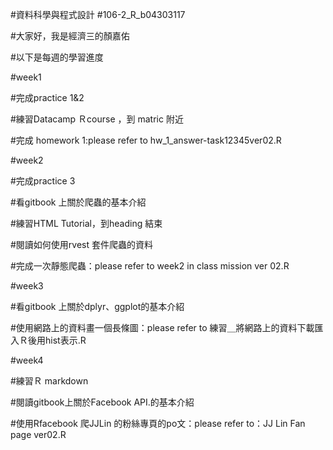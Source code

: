 #資料科學與程式設計
#106-2_R_b04303117

#大家好，我是經濟三的顏嘉佑

#以下是每週的學習進度

#week1

#完成practice 1&2

#練習Datacamp Ｒcourse ，到 matric 附近

#完成 homework 1:please refer to hw_1_answer-task12345ver02.R

#week2

#完成practice 3

#看gitbook 上關於爬蟲的基本介紹

#練習HTML Tutorial，到heading 結束

#閱讀如何使用rvest 套件爬蟲的資料

#完成一次靜態爬蟲：please refer to week2 in class mission ver 02.R

#week3

#看gitbook 上關於dplyr、ggplot的基本介紹

#使用網路上的資料畫一個長條圖：please refer to 練習＿將網路上的資料下載匯入Ｒ後用hist表示.R

#week4

#練習Ｒ markdown

#閱讀gitbook上關於Facebook API.的基本介紹

#使用Rfacebook 爬JJLin 的粉絲專頁的po文：please refer to：JJ Lin Fan page ver02.R
